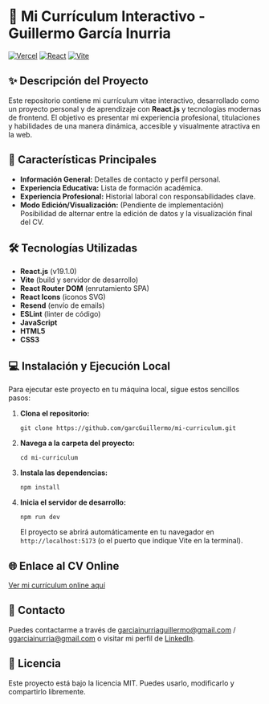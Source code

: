 # 📄 Mi Currículum Interactivo - Guillermo García Inurria

[![Vercel](https://img.shields.io/badge/Deploy-Vercel-000?logo=vercel&logoColor=white)](https://curriculumvitaeguillermo.vercel.app/)
[![React](https://img.shields.io/badge/React-19.1.0-61dafb?logo=react)](https://react.dev/)
[![Vite](https://img.shields.io/badge/Vite-7.0.4-646cff?logo=vite&logoColor=white)](https://vitejs.dev/)


## ✨ Descripción del Proyecto

Este repositorio contiene mi currículum vitae interactivo, desarrollado como un proyecto personal y de aprendizaje con **React.js** y tecnologías modernas de frontend. El objetivo es presentar mi experiencia profesional, titulaciones y habilidades de una manera dinámica, accesible y visualmente atractiva en la web.

## 🚀 Características Principales

* **Información General:** Detalles de contacto y perfil personal.
* **Experiencia Educativa:** Lista de formación académica.
* **Experiencia Profesional:** Historial laboral con responsabilidades clave.
* **Modo Edición/Visualización:** (Pendiente de implementación) Posibilidad de alternar entre la edición de datos y la visualización final del CV.

## 🛠 Tecnologías Utilizadas

- **React.js** (v19.1.0)
- **Vite** (build y servidor de desarrollo)
- **React Router DOM** (enrutamiento SPA)
- **React Icons** (iconos SVG)
- **Resend** (envío de emails)
- **ESLint** (linter de código)
- **JavaScript**
- **HTML5**
- **CSS3**

## 💻 Instalación y Ejecución Local

Para ejecutar este proyecto en tu máquina local, sigue estos sencillos pasos:

1.  **Clona el repositorio:**
    ```
    git clone https://github.com/garcGuillermo/mi-curriculum.git
    ```

2.  **Navega a la carpeta del proyecto:**
    ```
    cd mi-curriculum
    ```

3.  **Instala las dependencias:**
    ```
    npm install
    ```

4.  **Inicia el servidor de desarrollo:**
    ```
    npm run dev
    ```
    El proyecto se abrirá automáticamente en tu navegador en `http://localhost:5173` (o el puerto que indique Vite en la terminal).

## 🌐 Enlace al CV Online

[Ver mi currículum online aquí](https://garciainurriaguillermo.es)

## 📧 Contacto

Puedes contactarme a través de garciainurriaguillermo@gmail.com / ggarciainurria@gmail.com o visitar mi perfil de [LinkedIn](www.linkedin.com/in/guillermo-garcía-inurria-857084152).

## 📝 Licencia

Este proyecto está bajo la licencia MIT. Puedes usarlo, modificarlo y compartirlo libremente.